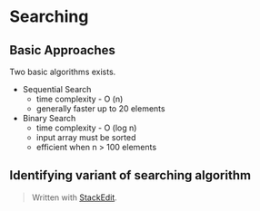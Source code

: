 # Searching

## Basic Approaches
Two basic algorithms exists.
 - Sequential Search
	 - time complexity - O (n)
	 - generally faster up to 20 elements
 - Binary Search
	 - time complexity - O (log n)
	 - input array must be sorted
	 - efficient when n > 100 elements

## Identifying variant of searching algorithm

> Written with [StackEdit](https://stackedit.io/).
<!--stackedit_data:
eyJoaXN0b3J5IjpbLTczNjQwNDIzM119
-->